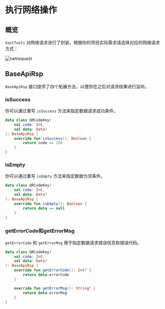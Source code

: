 # 执行网络操作

## 概览

`VastTools` 对网络请求进行了封装，根据你的项目实际需求请选择对应的网络请求方式：

![netrequest](../assets/images/netrequest.png)

## BaseApiRsp

`BaseApiRsp` 接口提供了四个拓展方法，以便你在之后对请求结果进行监听。

### isSuccess

你可以通过重写 `isSuccess` 方法来指定数据请求成功条件。

```kotlin
data class QRCodeKey(
    val code: Int,
    val data: Data?
): BaseApiRsp {
    override fun isSuccess(): Boolean {
        return code == 200
    }
}
```

### isEmpty

你可以通过重写 `isEmpty` 方法来指定数据为空条件。

```kotlin
data class QRCodeKey(
    val code: Int,
    val data: Data?
): BaseApiRsp {
    override fun isEmpty(): Boolean {
        return data == null
    }
}
```

### getErrorCode和getErrorMsg

`getErrorCode` 和 `getErrorMsg` 用于指定数据请求错误信息和错误代码。

```kotlin
data class QRCodeKey(
    val code: Int,
    val data: Data?
): BaseApiRsp {
    override fun getErrorCode(): Int? {
        return data.errorCode
    }

    override fun getErrorMsg(): String? {
        return data.errorMsg
    }
}
```
